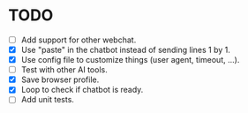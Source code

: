 # TODO

- [ ] Add support for other webchat.
- [x] Use "paste" in the chatbot instead of sending lines 1 by 1.
- [x] Use config file to customize things (user agent, timeout, ...).
- [ ] Test with other AI tools.
- [x] Save browser profile.
- [x] Loop to check if chatbot is ready.
- [ ] Add unit tests.
